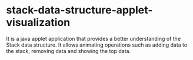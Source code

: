 # stack-data-structure-applet-visualization
It is a java applet application that provides a better understanding of the Stack data structure. It allows animating operations such as adding data to the stack, removing data and showing the top data.
